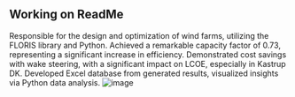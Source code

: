 ## Working on ReadMe



Responsible for the design and optimization of wind farms, utilizing the FLORIS library and Python.
Achieved a remarkable capacity factor of 0.73, representing a significant increase in efficiency.
Demonstrated cost savings with wake steering, with a significant impact on LCOE, especially in Kastrup DK.
Developed Excel database from generated results, visualized insights via Python data analysis.
![image](https://github.com/AnirudhKatoch/Design-of-Wind-Farms-SS2023-Group-2/assets/136621943/528b0ee1-a996-4e97-a216-870aff326b7d)
